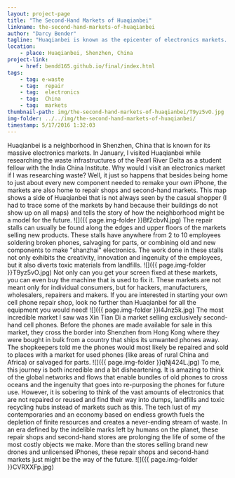 ```yaml
---
layout: project-page
title: "The Second-Hand Markets of Huaqianbei"
linkname: the-second-hand-markets-of-huaqianbei
author: "Darcy Bender"
tagline: "Huaqianbei is known as the epicenter of electronics markets. This map explores some of the second-hand markets in the neighborhood."
location:
    - place: Huaqianbei, Shenzhen, China
project-link:
    - href: bendd165.github.io/final/index.html
tags:
    - tag: e-waste
    - tag:  repair
    - tag:  electronics
    - tag:  China
    - tag:  markets
thumbnail-path: img/the-second-hand-markets-of-huaqianbei/T9yz5vO.jpg
img-folder: ../../img/the-second-hand-markets-of-huaqianbei/
timestamp: 5/17/2016 1:32:03
---
```

Huaqianbei is a neighborhood in Shenzhen, China that is known for its massive electronics markets. In January, I visited Huaqianbei while researching the waste infrastructures of the Pearl River Delta as a student fellow with the India China Institute. Why would I visit an electronics market if I was researching waste? Well, it just so happens that besides being home to just about every new component needed to remake your own iPhone, the markets are also home to repair shops and second-hand markets. This map shows a side of Huaqianbei that is not always seen by the casual shopper (I had to trace some of the markets by hand because their buildings do not show up on all maps) and tells the story of how the neighborhood might be a model for the future.
![]({{ page.img-folder }}Bf2cbvN.jpg)
The repair stalls can usually be found along the edges and upper floors of the markets selling new products. These stalls have anywhere from 2 to 10 employees soldering broken phones, salvaging for parts, or combining old and new components to make "shanzhai" electronics. The work done in these stalls not only exhibits the creativity, innovation and ingenuity of the employees, but it also diverts toxic materials from landfills.
![]({{ page.img-folder }}T9yz5vO.jpg)
Not only can you get your screen fixed at these markets, you can even buy the machine that is used to fix it. These markets are not meant only for individual consumers, but for hackers, manufacturers, wholesalers, repairers and makers. If you are interested in starting your own cell phone repair shop, look no further than Huaqianbei for all the equipment you would need!
![]({{ page.img-folder }}l4Jnz5k.jpg)
The most incredible market I saw was Xin Tian Di a market selling exclusively second-hand cell phones. Before the phones are made available for sale in this market, they cross the border into Shenzhen from Hong Kong where they were bought in bulk from a country that ships its unwanted phones away. The shopkeepers told me the phones would most likely be repaired and sold to places with a market for used phones (like areas of rural China and Africa) or salvaged for parts. 
![]({{ page.img-folder }}qNj424L.jpg)
To me, this journey is both incredible and a bit disheartening. It is amazing to think of the global networks and flows that enable bundles of old phones to cross oceans and the ingenuity that goes into re-purposing the phones for future use. However, it is sobering to think of the vast amounts of electronics that are not repaired or reused and find their way into dumps, landfills and toxic recycling hubs instead of markets such as this. The tech lust of my contemporaries and an economy based on endless growth fuels the depletion of finite resources and creates a never-ending stream of waste. In an era defined by the indelible marks left by humans on the planet, these repair shops and second-hand stores are prolonging the life of some of the most costly objects we make. More than the stores selling brand new drones and unlicensed iPhones, these repair shops and second-hand markets just might be the way of the future. 
![]({{ page.img-folder }}CVRXXFp.jpg)